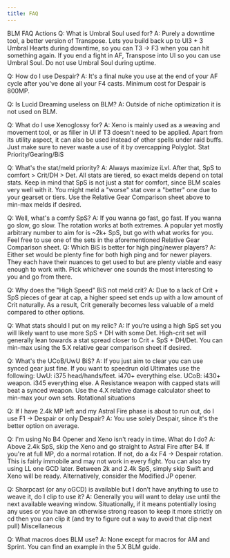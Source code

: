 ```yaml
---
title: FAQ
---
```

BLM FAQ
Actions
Q: What is Umbral Soul used for?
A: Purely a downtime tool, a better version of Transpose. Lets you build back up to UI3 + 3 Umbral Hearts during downtime, so you can T3 -> F3 when you can hit something again. If you end a fight in AF, Transpose into UI so you can use Umbral Soul. Do not use Umbral Soul during uptime.
 
Q: How do I use Despair?
A: It's a final nuke you use at the end of your AF cycle after you've done all your F4 casts. Minimum cost for Despair is 800MP.
 
Q: Is Lucid Dreaming useless on BLM?
A: Outside of niche optimization it is not used on BLM.

Q: What do I use Xenoglossy for?
A: Xeno is mainly used as a weaving and movement tool, or as filler in UI if T3 doesn't need to be applied. Apart from its utility aspect, it can also be used instead of other spells under raid buffs. Just make sure to never waste a use of it by overcapping Polyglot.
Stat Priority/Gearing/BiS
 
Q: What's the stat/meld priority?
A: Always maximize iLvl. After that, SpS to comfort > Crit/DH > Det. All stats are tiered, so exact melds depend on total stats. Keep in mind that SpS is not just a stat for comfort, since BLM scales very well with it. You might meld a "worse" stat over a "better" one due to your gearset or tiers. Use the Relative Gear Comparison sheet above to min-max melds if desired.

Q: Well, what's a comfy SpS?
A:  If you wanna go fast, go fast. If you wanna go slow, go slow. The rotation works at both extremes. A popular yet mostly arbitrary number to aim for is ~2k+ SpS, but go with what works for you. Feel free to use one of the sets in the aforementioned Relative Gear Comparison sheet.
Q: Which BiS is better for high ping/newer players?
A: Either set would be plenty fine for both high ping and for newer players. They each have their nuances to get used to but are plenty viable and easy enough to work with. Pick whichever one sounds the most interesting to you and go from there.
 
Q: Why does the "High Speed" BiS not meld crit?
A: Due to a lack of Crit + SpS pieces of gear at cap, a higher speed set ends up with a low amount of Crit naturally. As a result, Crit generally becomes less valuable of a meld compared to other options.
 
Q: What stats should I put on my relic?
A:  If you’re using a high SpS set you will likely want to use more SpS + DH with some Det. High-crit set will generally lean towards a stat spread closer to Crit + SpS + DH/Det. You can min-max using the 5.X relative gear comparison sheet if desired.

Q: What's the UCoB/UwU BiS?
A: 
If you just aim to clear you can use synced gear just fine. If you want to speedrun old Ultimates use the following:
UwU: i375 head/hands/feet. i470+ everything else.
UCoB: i430+ weapon. i345 everything else.
A Resistance weapon with capped stats will beat a synced weapon.
Use the 4.X relative damage calculator sheet to min-max your own sets.
Rotational situations

Q: If I have 2.4k MP left and my Astral Fire phase is about to run out, do I use F1 -> Despair or only Despair?
A: You use solely Despair, since it's the better option on average.

Q: I'm using No B4 Opener and Xeno isn't ready in time. What do I do?
A: Above 2.4k SpS, skip the Xeno and go straight to Astral Fire after B4. If you're at full MP, do a normal rotation. If not, do a 4x F4 -> Despair rotation. This is fairly immobile and may not work in every fight. You can also try using LL one GCD later.
Between 2k and 2.4k SpS, simply skip Swift and Xeno will be ready. Alternatively, consider the Modified JP opener.


Q: Sharpcast (or any oGCD) is available but I don’t have anything to use to weave it, do I clip to use it?
A: Generally you will want to delay use until the next available weaving window. Situationally, if it means potentially losing any uses or you have an otherwise strong reason to keep it more strictly on cd then you can clip it (and try to figure out a way to avoid that clip next pull)
Miscellaneous

Q: What macros does BLM use?
A: None except for macros for AM and Sprint. You can find an example in the 5.X BLM guide.
